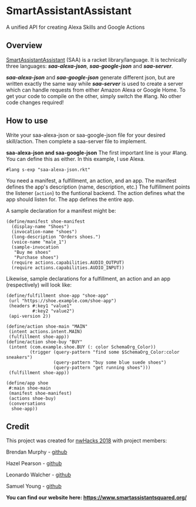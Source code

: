 # SmartAssistantAssistant
A unified API for creating Alexa Skills and Google Actions

## Overview

[SmartAssistantAssistant](https://www.smartassistantsquared.org/) (SAA) is a racket library/language.
It is technically three languages: ***saa-alexa-json***, ***saa-google-json*** and ***saa-server***.

***saa-alexa-json*** and ***saa-google-json*** generate different json, but are written exactly the same way while ***saa-server*** is used to create a server which can handle requests from either Amazon Alexa or Google Home.
To get your code to compile on the other, simply switch the #lang. 
No other code changes required!

## How to use

Write your saa-alexa-json or saa-google-json file for your desired skill/action. Then complete a saa-server file to implement.

**saa-alexa-json and saa-google-json**
The first important line is your #lang. You can define this as either. In this example, I use Alexa.
```
#lang s-exp "saa-alexa-json.rkt"
```

You need a manifest, a fulfillment, an action, and an app. 
The manifest defines the app's description (name, description, etc.)
The fulfillment points the listener (`action`) to the funtional backend.
The action defines what the app should listen for.
The app defines the entire app.

A sample declaration for a manifest might be:
```
(define/manifest shoe-manifest
  (display-name "Shoes")
  (invocation-name "shoes")
  (long-description "Orders shoes.")
  (voice-name "male_1")
  (sample-invocation
   "Buy me shoes"
   "Purchase shoes")
  (require actions.capabilities.AUDIO_OUTPUT)
  (require actions.capabilities.AUDIO_INPUT))
 ```
 
 Likewise, sample declarations for a fulfillment, an action and an app (respectively) will look like:
 ```
 (define/fulfillment shoe-app "shoe-app"
  (url "https://shoe.example.com/shoe-app")
  (headers #:key1 "value1"
           #:key2 "value2")
  (api-version 2))
 ```
 ```
 (define/action shoe-main "MAIN"
  (intent actions.intent.MAIN)
  (fulfillment shoe-app))
(define/action shoe-buy "BUY"
  (intent (com.example.shoe.BUY (: color SchemaOrg_Color))
          (trigger (query-pattern "find some $SchemaOrg_Color:color sneakers")
                   (query-pattern "buy some blue suede shoes")
                   (query-pattern "get running shoes")))
  (fulfillment shoe-app))
 ```
 ```
 (define/app shoe
  #:main shoe-main
  (manifest shoe-manifest)
  (actions shoe-buy)
  (conversations
   shoe-app))
 ```

## Credit

This project was created for [nwHacks 2018](https://www.nwhacks.io/) with project members:

Brendan Murphy - [github](https://github.com/Shamrock-Frost)

Hazel Pearson - [github](https://github.com/trixiecatsrule)

Leonardo Walcher - [github](https://github.com/leonardow97)

Samuel Young - [github](https://github.com/young438)

**You can find our website here: https://www.smartassistantsquared.org/**
